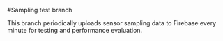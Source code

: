 #Sampling test branch

This branch periodically uploads sensor sampling data to Firebase every minute for testing and performance evaluation.